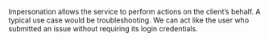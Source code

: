 Impersonation allows the service to perform actions on the client’s behalf. A typical use case would be troubleshooting. We can act like the user who submitted an issue without requiring its login credentials.
